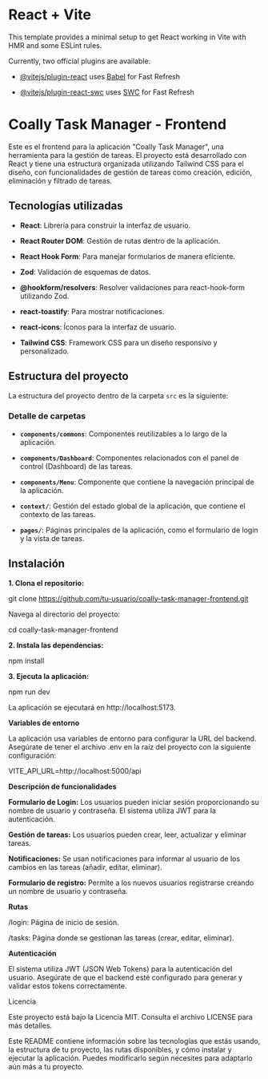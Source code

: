 
# React + Vite

  

This template provides a minimal setup to get React working in Vite with HMR and some ESLint rules.

  

Currently, two official plugins are available:

  

-  [@vitejs/plugin-react](https://github.com/vitejs/vite-plugin-react/blob/main/packages/plugin-react/README.md) uses [Babel](https://babeljs.io/) for Fast Refresh

-  [@vitejs/plugin-react-swc](https://github.com/vitejs/vite-plugin-react-swc) uses [SWC](https://swc.rs/) for Fast Refresh

  
  

# Coally Task Manager - Frontend

  

Este es el frontend para la aplicación "Coally Task Manager", una herramienta para la gestión de tareas. El proyecto está desarrollado con React y tiene una estructura organizada utilizando Tailwind CSS para el diseño, con funcionalidades de gestión de tareas como creación, edición, eliminación y filtrado de tareas.

  

## Tecnologías utilizadas

  

-  **React**: Librería para construir la interfaz de usuario.

-  **React Router DOM**: Gestión de rutas dentro de la aplicación.

-  **React Hook Form**: Para manejar formularios de manera eficiente.

-  **Zod**: Validación de esquemas de datos.

-  **@hookform/resolvers**: Resolver validaciones para react-hook-form utilizando Zod.

-  **react-toastify**: Para mostrar notificaciones.

-  **react-icons**: Íconos para la interfaz de usuario.

-  **Tailwind CSS**: Framework CSS para un diseño responsivo y personalizado.
  

## Estructura del proyecto
  

La estructura del proyecto dentro de la carpeta `src` es la siguiente:

  

### Detalle de carpetas

  

-  **`components/commons`**: Componentes reutilizables a lo largo de la aplicación.

-  **`components/Dashboard`**: Componentes relacionados con el panel de control (Dashboard) de las tareas.

-  **`components/Menu`**: Componente que contiene la navegación principal de la aplicación.

-  **`context/`**: Gestión del estado global de la aplicación, que contiene el contexto de las tareas.

-  **`pages/`**: Páginas principales de la aplicación, como el formulario de login y la vista de tareas.

  

## Instalación

  

**1. Clona el repositorio:**

  



git clone https://github.com/tu-usuario/coally-task-manager-frontend.git

Navega al directorio del proyecto:

cd coally-task-manager-frontend

**2. Instala las dependencias:**

  
npm install

**3. Ejecuta la aplicación:**

  

npm run dev

La aplicación se ejecutará en http://localhost:5173.

  

**Variables de entorno**

La aplicación usa variables de entorno para configurar la URL del backend. Asegúrate de tener el archivo .env en la raíz del proyecto con la siguiente configuración:



VITE_API_URL=http://localhost:5000/api

**Descripción de funcionalidades**

**Formulario de Login:** Los usuarios pueden iniciar sesión proporcionando su nombre de usuario y contraseña. El sistema utiliza JWT para la autenticación.

**Gestión de tareas:** Los usuarios pueden crear, leer, actualizar y eliminar tareas.

**Notificaciones:** Se usan notificaciones para informar al usuario de los cambios en las tareas (añadir, editar, eliminar).

**Formulario de registro:** Permite a los nuevos usuarios registrarse creando un nombre de usuario y contraseña.

**Rutas**

/login: Página de inicio de sesión.

/tasks: Página donde se gestionan las tareas (crear, editar, eliminar).

**Autenticación**

El sistema utiliza JWT (JSON Web Tokens) para la autenticación del usuario. Asegúrate de que el backend esté configurado para generar y validar estos tokens correctamente.

  

Licencia

Este proyecto está bajo la Licencia MIT. Consulta el archivo LICENSE para más detalles.

  

Este README contiene información sobre las tecnologías que estás usando, la estructura de tu proyecto, las rutas disponibles, y cómo instalar y ejecutar la aplicación. Puedes modificarlo según necesites para adaptarlo aún más a tu proyecto.

  
  
  
  
  
  
